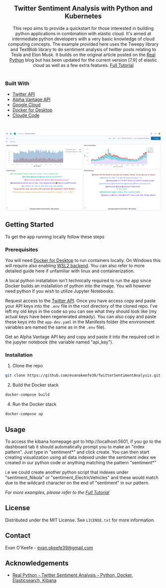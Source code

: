 

<!-- PROJECT LOGO -->
<br />
<p align="center">
  <a href="https://github.com/evanokeefe39/TwitterSentimentAnalysis">
    
  </a>

  <h2 align="center">Twitter Sentiment Analysis with Python and Kubernetes</h2>

  <p align="center">
    This repo aims to provide a quickstart for those interested in building python applications in combination with elastic cloud. It's aimed at intermediate python developers with a very basic knowledge of cloud computing concepts. The example provided here uses the Tweepy library and TextBlob library to do sentiment analysis of twitter posts relating to Tesla and Elon Musk. It builds on the original article posted on the <a href="https://realpython.com/twitter-sentiment-python-docker-elasticsearch-kibana/">Real Python</a> blog but has been updated for the current version [7.9] of elastic cloud as well as a few extra features. 
    <a href="https://medium.com/@twentyfoursevenevan">Full Tutorial</a>  
    <br/>
    <br> 
  </p>
</p>


### Built With

* [Twitter API](https://developer.twitter.com/en/docs/twitter-api)
* [Alpha Vantage API](https://www.alphavantage.co/documentation/)
* [Google Cloud](https://cloud.google.com/)
* [Docker for Desktop](https://www.docker.com/products/docker-desktop)
* [Cloude Code](https://cloud.google.com/code)

<br />

[![Product Name Screen Shot][product-screenshot]](https://medium.com/@twentyfoursevenevan)
<!-- GETTING STARTED -->
## Getting Started

To get the app running locally follow these steps

### Prerequisites

You will need [Docker for Desktop](https://www.docker.com/products/docker-desktop) to run containers locally. On Windows this will require also enabling [WSL2 backend](https://docs.microsoft.com/en-us/windows/wsl/install-win10). You can also refer to more detailed guide here if unfamiliar with linux and containerization.

A local python installation isn't technically required to run the app since Docker builds an installation of python into the image. You will however need python if you wish to utilize Jupyter Notebooks.

Request access to the [Twitter API](https://developer.twitter.com/en/apply-for-access). Once you have access copy and paste your API keys into the `.env` file in the root directory of the cloned repo. I've left my old keys in the code so you can see what they should look like (my actual keys have been regenerated already). You can also copy and paste these keys into the `app-dev.yaml` in the Manifests folder (the environment variables are named the same as in the `.env` file).

Get an Alpha Vantage API key and copy and paste it into the required cell in the jupyter notebook (the variable named "api_key").

### Installation

1. Clone the repo
```sh
git clone https://github.com/evanokeefe39/TwitterSentimentAnalysis.git
```
2. Build the Docker stack 
```sh
docker-compose build
```
4. Run the Docker stack
```sh
docker-compose up
```



<!-- USAGE EXAMPLES -->
## Usage

To access the kibana homepage got to http://localhost:5601, if you go to the dashboard tab it should automatically prompt you to make an "index pattern". Just type in "sentiment*" and click create. You can then start creating visualization using all data indexed under the sentiment index we created in our python code or anything matching the pattern "sentiment*" 

i.e we could create another python script that indexes under "sentiment_Nikola" or "sentiment_ElectricVehicles" and these would match due to the wildcard character on the end of "sentiment" in our pattern.

_For more examples, please refer to the [Full Tutorial](https://medium.com/@twentyfoursevenevan)_



<!-- LICENSE -->
## License

Distributed under the MIT License. See `LICENSE.txt` for more information.



<!-- CONTACT -->
## Contact

Evan O'Keefe  - evan.okeefe39@gmail.com

<!-- ACKNOWLEDGEMENTS -->
## Acknowledgements

* [Real Python - Twitter Sentiment Analysis – Python, Docker, Elasticsearch, Kibana](https://realpython.com/twitter-sentiment-python-docker-elasticsearch-kibana/)

[product-screenshot]: images/demo.png